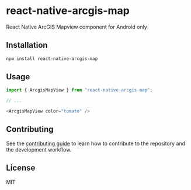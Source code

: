 # react-native-arcgis-map

React Native ArcGIS Mapview component for Android only

## Installation

```sh
npm install react-native-arcgis-map
```

## Usage

```js
import { ArcgisMapView } from "react-native-arcgis-map";

// ...

<ArcgisMapView color="tomato" />
```

## Contributing

See the [contributing guide](CONTRIBUTING.md) to learn how to contribute to the repository and the development workflow.

## License

MIT
